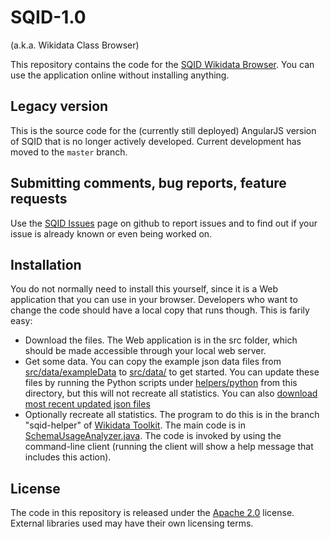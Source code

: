 # SQID-1.0
(a.k.a. Wikidata Class Browser)

This repository contains the code for the [SQID Wikidata Browser](http://tools.wmflabs.org/sqid/).
You can use the application online without installing anything.

## Legacy version

This is the source code for the (currently still deployed) AngularJS version of SQID that is no longer actively developed. Current development has moved to the `master` branch.

## Submitting comments, bug reports, feature requests

Use the [SQID Issues](https://github.com/Wikidata/SQID/issues) page on
github to report issues and to find out if your issue is already known or even being worked on.

## Installation

You do not normally need to install this yourself, since it is a Web application that you can use in your browser. Developers who want to change the code should have a local copy that runs though. This is farily easy:

* Download the files. The Web application is in the src folder, which should be made accessible through your local web server.
* Get some data. You can copy the example json data files from [src/data/exampleData](src/data/exampleData) to [src/data/](src/data) to get started. You can update these files by running the Python scripts under [helpers/python](helpers/python) from this directory, but this will not recreate all statistics. You can also [download most recent updated json files](http://tools.wmflabs.org/sqid/data/.)
* Optionally recreate all statistics. The program to do this is in the branch "sqid-helper" of [Wikidata Toolkit](https://github.com/Wikidata/Wikidata-Toolkit). The main code is in [SchemaUsageAnalyzer.java](https://github.com/Wikidata/Wikidata-Toolkit/blob/sqid-helper/wdtk-client/src/main/java/org/wikidata/wdtk/client/SchemaUsageAnalyzer.java). The code is invoked by using the command-line client (running the client will show a help message that includes this action).

## License

The code in this repository is released under the [Apache 2.0](LICENSE) license. External libraries used may have their own licensing terms.
